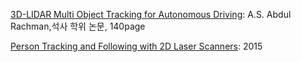 [3D-LIDAR Multi Object Tracking for Autonomous Driving](https://www.slideshare.net/adioshun/3dlidar-multi-object-tracking-for-autonomous-driving): A.S. Abdul Rachman,석사 학위 논문, 140page

[Person Tracking and Following with 2D Laser Scanners](http://digitool.library.mcgill.ca/webclient/StreamGate?folder_id=0&dvs=1535431430325~699): 2015